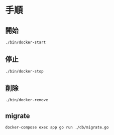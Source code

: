 # 手順

## 開始
```bash
./bin/docker-start
```

## 停止
```bash
./bin/docker-stop
```

## 削除
```bash
./bin/docker-remove
```

## migrate
```bash
docker-compose exec app go run ./db/migrate.go
```
